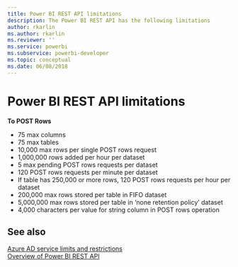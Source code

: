 ```yaml
---
title: Power BI REST API limitations
description: The Power BI REST API has the following limitations
author: rkarlin
ms.author: rkarlin
ms.reviewer: ''
ms.service: powerbi
ms.subservice: powerbi-developer
ms.topic: conceptual
ms.date: 06/08/2018
---
```


# Power BI REST API limitations  
  
**To POST Rows**
  
* 75 max columns
* 75 max tables
* 10,000 max rows per single POST rows request  
* 1,000,000 rows added per hour per dataset  
* 5 max pending POST rows requests per dataset  
* 120 POST rows requests per minute per dataset
* If table has 250,000 or more rows, 120 POST rows requests per hour per dataset
* 200,000 max rows stored per table in FIFO dataset
* 5,000,000 max rows stored per table in ‘none retention policy’ dataset  
* 4,000 characters per value for string column in POST rows operation
  
## See also

[Azure AD service limits and restrictions](https://docs.microsoft.com/azure/active-directory/active-directory-service-limits-restrictions)   
[Overview of Power BI REST API](https://docs.microsoft.com/rest/api/power-bi/)